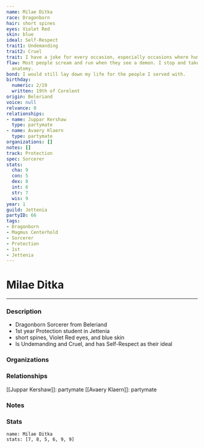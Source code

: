 ```yaml
---
name: Milae Ditka
race: Dragonborn
hair: short spines
eyes: Violet Red
skin: blue
ideal: Self-Respect
trait1: Undemanding
trait2: Cruel
trait: I have a joke for every occasion, especially occasions where humor is inappropriate.
flaw: Most people scream and run when they see a demon. I stop and take notes on its
  anatomy.
bond: I would still lay down my life for the people I served with.
birthday:
  numeric: 2/19
  written: 19th of Corelent
origin: Beleriand
voice: null
relvance: 0
relationships:
- name: Juppar Kershaw
  type: partymate
- name: Avaery Klaern
  type: partymate
organizations: []
notes: []
track: Protection
spec: Sorcerer
stats:
  cha: 9
  con: 5
  dex: 8
  int: 6
  str: 7
  wis: 9
year: 1
guild: Jettenia
partyID: 66
tags:
- Dragonborn
- Magmus Centerhold
- Sorcerer
- Protection
- 1st
- Jettenia
---
```

# Milae Ditka
---
### Description
- Dragonborn Sorcerer from Beleriand
- 1st year Protection student in Jettenia
- short spines, Violet Red eyes, and blue skin
- Is Undemanding and Cruel, and has Self-Respect as their ideal

### Organizations

### Relationships
[[Juppar Kershaw]]: partymate
[[Avaery Klaern]]: partymate

### Notes

### Stats
```statblock
name: Milae Ditka
stats: [7, 8, 5, 6, 9, 9]
```